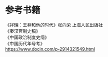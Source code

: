 # 参考书籍

《祥瑞：王莽和他的时代》张向荣 上海人民出版社 <br />
《秦汉官制史稿》 <br />
《中国政治制度史纲》<br />
《中国历代年号考》 <br />
https://www.docin.com/p-2914321549.html